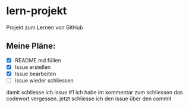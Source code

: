 # lern-projekt
Projekt zum Lernen von GitHub

## Meine Pläne:
- [x] README.md füllen
- [x] Issue erstellen
- [x] Issue bearbeiten
- [ ] issue wieder schliessen

damit schliesse ich issue #1
ich habe im kommentar zum schliessen das codewort vergessen. jetzt schliesse ich den issue über den commit
